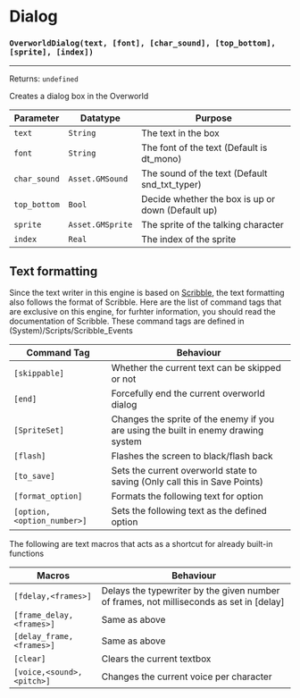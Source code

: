 # Dialog

### `OverworldDialog(text, [font], [char_sound], [top_bottom], [sprite], [index])`
---
 Returns: `undefined`

Creates a dialog box in the Overworld

| Parameter | Datatype  | Purpose |
|-----------|-----------|---------|
|`text` |`String` |The text in the box |
|`font` |`String` |The font of the text (Default is dt_mono) |
|`char_sound` |`Asset.GMSound` |The sound of the text (Default snd_txt_typer) |
|`top_bottom` |`Bool` |Decide whether the box is up or down (Default up) |
|`sprite` |`Asset.GMSprite` |The sprite of the talking character |
|`index` |`Real` |The index of the sprite |






















## Text formatting
Since the text writer in this engine is based on [Scribble](https://github.com/JujuAdams/Scribble), the text formatting also follows the format of Scribble.
Here are the list of command tags that are exclusive on this engine, for furhter information, you should read the documentation of Scribble.
These command tags are defined in (System)/Scripts/Scribble_Events

| Command Tag | Behaviour |
| ------ | ------ |
| `[skippable]` | Whether the current text can be skipped or not |
| `[end]` | Forcefully end the current overworld dialog |
| `[SpriteSet]` | Changes the sprite of the enemy if you are using the built in enemy drawing system |
| `[flash]` | Flashes the screen to black/flash back |
| `[to_save]` | Sets the current overworld state to saving (Only call this in Save Points) |
| `[format_option]` | Formats the following text for option |
| `[option,<option_number>]` | Sets the following text as the defined option |

The following are text macros that acts as a shortcut for already built-in functions

| Macros | Behaviour |
| ------ | ------ |
| `[fdelay,<frames>]` | Delays the typewriter by the given number of frames, not milliseconds as set in [delay] |
| `[frame_delay,<frames>]` | Same as above |
| `[delay_frame,<frames>]` | Same as above |
| `[clear]` | Clears the current textbox |
| `[voice,<sound>,<pitch>]` | Changes the current voice per character |